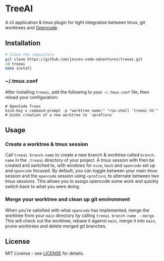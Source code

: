 # TreeAI

A cli application & tmux plugin for tight integration between tmux, git worktrees and [Opencode](https://github.com/sst/OpenCode).

## Installation

```bash
# Clone the repository
git clone https://github.com/jesses-code-adventures/treeai.git
cd treeai
make install
```

### ~/.tmux.conf

After installing `treeai`, add the following to your `~/.tmux.conf` file, then reload your configuration:

```tmux
# OpenCode Trees
bind-key o command-prompt -p "worktree name:" "run-shell 'treeai %%'" # binds creation of a new worktree to `<prefix>o`
```

## Usage

### Create a worktree & tmux session

Call `treeai branch-name` to create a new branch & worktree called `branch-name` in the `.treeai` directory of your project. A tmux session with then be created and switched to, with windows for `nvim`, `bash` and `opencode` set up and `opencode` focused. By default, you can toggle between your main tmux session and the `opencode` session using `<prefix>L` to alternate between two tmux sessions. This allows you to assign opencode some work and quickly switch back to what you were doing.

### Merge your worktree and clean up git environment

When you're satisfied with what `opencode` has implemented, merge the worktree from your `main` directory by calling `treeai branch-name --merge`. This will check out the worktree, rebase it against `main`, merge it into `main`, prune worktrees and delete merged git branches.


## License

MIT License - see [LICENSE](LICENSE) for details.

